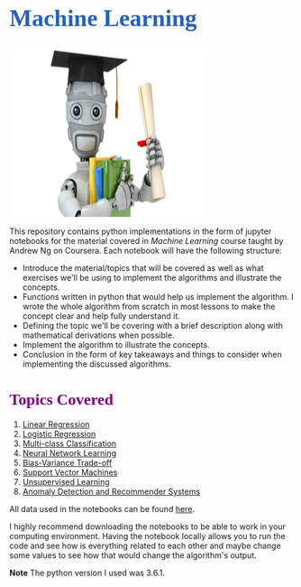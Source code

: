 <h1 style="font-family: Georgia; font-size:3em;color:#2462C0; font-style:bold"> Machine Learning</h1>
<img src = "./images/ml_image.png" style = "height:300px; width:350px"><br>

This repository contains python implementations in the form of jupyter notebooks for the material covered in *Machine Learning* course taught by Andrew Ng on Coursera. Each notebook will have the following structure:

* Introduce the material/topics that will be covered as well as what exercises we'll be using to implement the algorithms and illustrate the concepts.
* Functions written in python that would help us implement the algorithm. I wrote the whole algorithm from scratch in most lessons to make the concept clear and help fully understand it.
* Defining the topic we'll be covering with a brief description along with mathematical derivations when possible.
* Implement the algorithm to illustrate the concepts.
* Conclusion in the form of key takeaways and things to consider when implementing the discussed algorithms.

<h1 style="font-family: Georgia; font-size:2em;color:purple; font-style:bold"> Topics Covered</h1>

1. [Linear Regression]("./notebooks/Linear-Regreesion.ipynb")
2. [Logistic Regression]("./notebooks/Logistic-Regression.ipynb")
3. [Multi-class Classification]("./notebooks/Multi-class-Classification.ipynb")
4. [Neural Network Learning]("./notebooks/Neural-Network.ipynb")
5. [Bias-Variance Trade-off]("./notebooks/Bias-Variance-Trade-off.ipynb")
6. [Support Vector Machines]("./notebooks/Support-Vactor-Machines.ipynb")
7. [Unsupervised Learning]("./notebooks/Unsupervised-Learning.ipynb")
8. [Anomaly Detection and Recommender Systems]("./notebooks/Anomaly-Detection_Recommender-Systems.ipynb")

All data used in the notebooks can be found [here]("https://github.com/ImadDabbura/Machine-Learning/tree/master/data").

I highly recommend downloading the notebooks to be able to work in your computing environment. Having the notebook locally allows you to run the code and see how is everything related to each other and maybe change some values to see how that would change the algorithm's output.

**Note** The python version I used was 3.6.1.